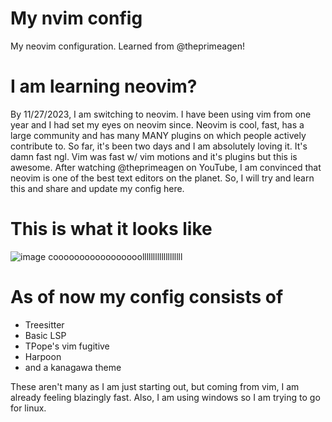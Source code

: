 # My nvim config
My neovim configuration. Learned from @theprimeagen!

# I am learning neovim?
By 11/27/2023, I am switching to neovim. I have been using vim from one year and I had set my eyes on neovim since.
Neovim is cool, fast, has a large community and has many MANY plugins on which people actively contribute to.
So far, it's been two days and I am absolutely loving it. It's damn fast ngl. Vim was fast w/ vim motions and it's plugins but this is awesome.
After watching @theprimeagen on YouTube, I am convinced that neovim is one of the best text editors on the planet. So, I will try and learn this and share and update my config here.

# This is what it looks like
![image](https://github.com/RaghavGohil/nvim-config/assets/71706645/b319504e-d030-4c80-b86a-c6f53079c88e)
cooooooooooooooooolllllllllllllllllll

# As of now my config consists of
- Treesitter
- Basic LSP
- TPope's vim fugitive
- Harpoon
- and a kanagawa theme

These aren't many as I am just starting out, but coming from vim, I am already feeling blazingly fast.
Also, I am using windows so I am trying to go for linux.
